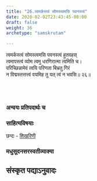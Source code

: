 ```yaml
---
title: "26.त्वमर्कस्त्वं सोमस्त्वमसि पवनस्त्वं"
date: 2020-02-02T23:43:45-08:00
draft: false
weight: 36
archetype: "samskrutam"

---
```


त्वमर्कस्त्वं सोमस्त्वमसि पवनस्त्वं हुतवहस्
<br/>त्वमापस्त्वं व्योम त्वमु धरणिरात्मा त्वमिति च।
<br/>परिच्छिन्नामेवं त्वयि परिणता बिभ्रतु गिरं
<br/>न विद्मस्तत्तत्त्वं वयमिह तु यत् त्वं न भवसि॥ २६॥
<br/>

<br/><br/>

### अन्वयः प्रतिपदार्थः च


### साहित्यविषयाः 

छन्दः - [शिखरिणी](/sahitya-shaastra-parichaya/chandas-prakarana/08_shikharini/) 


### मधुसूदनसरस्वतीव्याक्या

## संस्कृत पद्याऽनुवादः